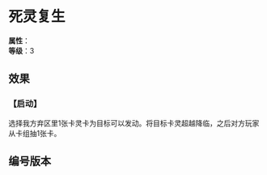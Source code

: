 
<script setup>
let list = [
    { number: "SP02-013", url: "/packs/SP02" }
]
</script>

# 死灵复生

**属性**：<CardAttribute text="暗"/><br>
**等级**：3

## 效果

### 【启动】

选择我方弃区里1张卡灵卡为目标可以发动。将目标卡灵超越降临，之后对方玩家从卡组抽1张卡。

## 编号版本

<CardNumberBox :list="list"/>
